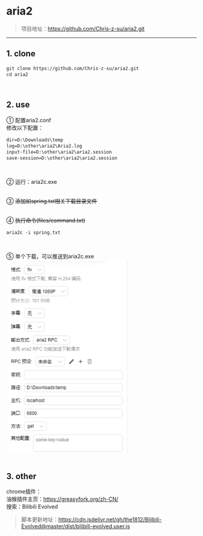 # aria2

> 项目地址：https://github.com/Chris-z-su/aria2.git

---

## 1. clone

```
git clone https://github.com/Chris-z-su/aria2.git
cd aria2
```

<br/>

## 2. use

① 配置aria2.conf  
修改以下配置：  

```
dir=D:\Downloads\temp
log=D:\other\aria2\Aria2.log
input-file=D:\other\aria2\aria2.session
save-session=D:\other\aria2\aria2.session
```

<br/>

② 运行：aria2c.exe    
<br/>

③ ~~添加如spring.txt相关下载目录文件~~  
<br/>

④ ~~执行命令(files/command.txt)~~

```
aria2c -i spring.txt
```

<br/>

⑤ 单个下载，可以推送到aria2c.exe  
![Setting](https://github.com/Chris-z-su/aria2/blob/main/files/downloadsetting.png?raw=true "Setting")  
<br/>

## 3. other

chrome插件：  
油猴插件主页：https://greasyfork.org/zh-CN/  
搜索：Bilibili Evolved  

> 脚本更新地址：https://cdn.jsdelivr.net/gh/the1812/Bilibili-Evolved@master/dist/bilibili-evolved.user.js

